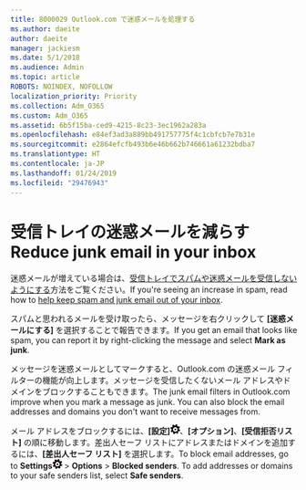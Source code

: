 ```yaml
---
title: 8000029 Outlook.com で迷惑メールを処理する
ms.author: daeite
author: daeite
manager: jackiesm
ms.date: 5/1/2018
ms.audience: Admin
ms.topic: article
ROBOTS: NOINDEX, NOFOLLOW
localization_priority: Priority
ms.collection: Adm_O365
ms.custom: Adm_O365
ms.assetid: 6b5f15ba-ced9-4215-8c23-3ec1962a283a
ms.openlocfilehash: e84ef3ad3a889bb491757775f4c1cbfcb7e7b31e
ms.sourcegitcommit: e2864efcfb493b6e46b662b746661a61232bdba7
ms.translationtype: HT
ms.contentlocale: ja-JP
ms.lasthandoff: 01/24/2019
ms.locfileid: "29476943"
---
```

# <a name="reduce-junk-email-in-your-inbox"></a><span data-ttu-id="3ebf8-102">受信トレイの迷惑メールを減らす</span><span class="sxs-lookup"><span data-stu-id="3ebf8-102">Reduce junk email in your inbox</span></span>

<span data-ttu-id="3ebf8-103">迷惑メールが増えている場合は、[受信トレイでスパムや迷惑メールを受信しないようにする](https://go.microsoft.com/fwlink/p/?linkid=873140)方法をご覧ください。</span><span class="sxs-lookup"><span data-stu-id="3ebf8-103">If you're seeing an increase in spam, read how to [help keep spam and junk email out of your inbox](https://go.microsoft.com/fwlink/p/?linkid=873140).</span></span>
  
<span data-ttu-id="3ebf8-104">スパムと思われるメールを受け取ったら、メッセージを右クリックして **[迷惑メールにする]** を選択することで報告できます。</span><span class="sxs-lookup"><span data-stu-id="3ebf8-104">If you get an email that looks like spam, you can report it by right-clicking the message and select **Mark as junk**.</span></span> 
  
<span data-ttu-id="3ebf8-p101">メッセージを迷惑メールとしてマークすると、Outlook.com の迷惑メール フィルターの機能が向上します。メッセージを受信したくないメール アドレスやドメインをブロックすることもできます。</span><span class="sxs-lookup"><span data-stu-id="3ebf8-p101">The junk email filters in Outlook.com improve when you mark a message as junk. You can also block the email addresses and domains you don't want to receive messages from.</span></span>
  
<span data-ttu-id="3ebf8-p102">メール アドレスをブロックするには、**[設定]**![設定](media/f4b2e798-fff1-4a14-931f-5677a4543b58.png)、**[オプション]**、**[受信拒否リスト]** の順に移動します。差出人セーフ リストにアドレスまたはドメインを追加するには、**[差出人セーフ リスト]** を選択します。</span><span class="sxs-lookup"><span data-stu-id="3ebf8-p102">To block email addresses, go to **Settings**![Settings](media/f4b2e798-fff1-4a14-931f-5677a4543b58.png) \> **Options** \> **Blocked senders**. To add addresses or domains to your safe senders list, select **Safe senders**.</span></span> 
  

